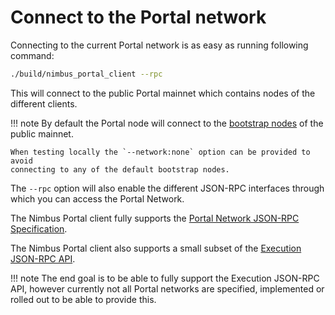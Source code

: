 # Connect to the Portal network

Connecting to the current Portal network is as easy as running following command:

```sh
./build/nimbus_portal_client --rpc
```

This will connect to the public Portal mainnet which contains nodes of the different clients.

!!! note
    By default the Portal node will connect to the
    [bootstrap nodes](https://github.com/ethereum/portal-network-specs/blob/master/bootnodes.md#bootnodes-mainnet) of the public mainnet.

    When testing locally the `--network:none` option can be provided to avoid
    connecting to any of the default bootstrap nodes.

The `--rpc` option will also enable the different JSON-RPC interfaces through
which you can access the Portal Network.

The Nimbus Portal client fully supports the [Portal Network JSON-RPC Specification](https://playground.open-rpc.org/?schemaUrl=https://raw.githubusercontent.com/ethereum/portal-network-specs/assembled-spec/jsonrpc/openrpc.json&uiSchema%5BappBar%5D%5Bui:splitView%5D=false&uiSchema%5BappBar%5D%5Bui:input%5D=false&uiSchema%5BappBar%5D%5Bui:examplesDropdown%5D=false).

The Nimbus Portal client also supports a small subset of the [Execution JSON-RPC API](https://ethereum.github.io/execution-apis/api-documentation/).


!!! note
    The end goal is to be able to fully support the Execution JSON-RPC API,
    however currently not all Portal networks are specified, implemented or
    rolled out to be able to provide this.


<!-- TODO: Explain some of the more important cli options here? Or in a separate
page? -->
